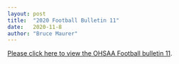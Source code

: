 ```yaml
---
layout: post
title:  "2020 Football Bulletin 11"
date:   2020-11-8
author: "Bruce Maurer"
---
```


[Please click here to view the OHSAA Football bulletin
11](https://storage.googleapis.com/ohsaa-websites/bulletins/2020/2020_bulletin_11.pdf).
